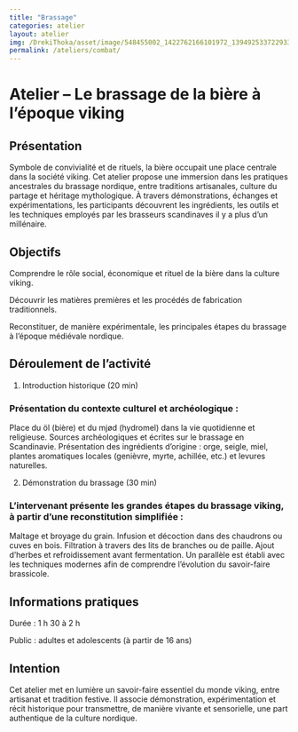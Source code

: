 ```yaml
---
title: "Brassage"
categories: atelier
layout: atelier
img: /DrekiThoka/asset/image/548455002_1422762166101972_1394925337229331490_n.jpg
permalink: /ateliers/combat/
---
```

# Atelier – Le brassage de la bière à l’époque viking
## Présentation

Symbole de convivialité et de rituels, la bière occupait une place centrale dans la société viking. Cet atelier propose une immersion dans les pratiques ancestrales du brassage nordique, entre traditions artisanales, culture du partage et héritage mythologique. À travers démonstrations, échanges et expérimentations, les participants découvrent les ingrédients, les outils et les techniques employés par les brasseurs scandinaves il y a plus d’un millénaire.

## Objectifs

Comprendre le rôle social, économique et rituel de la bière dans la culture viking.

Découvrir les matières premières et les procédés de fabrication traditionnels.

Reconstituer, de manière expérimentale, les principales étapes du brassage à l’époque médiévale nordique.

## Déroulement de l’activité

1. Introduction historique (20 min)

### Présentation du contexte culturel et archéologique :
Place du öl (bière) et du mjød (hydromel) dans la vie quotidienne et religieuse.
Sources archéologiques et écrites sur le brassage en Scandinavie.
Présentation des ingrédients d’origine : orge, seigle, miel, plantes aromatiques locales (genièvre, myrte, achillée, etc.) et levures naturelles.

2. Démonstration du brassage (30 min)
### L’intervenant présente les grandes étapes du brassage viking, à partir d’une reconstitution simplifiée :
Maltage et broyage du grain.
Infusion et décoction dans des chaudrons ou cuves en bois.
Filtration à travers des lits de branches ou de paille.
Ajout d’herbes et refroidissement avant fermentation.
Un parallèle est établi avec les techniques modernes afin de comprendre l’évolution du savoir-faire brassicole.

## Informations pratiques

Durée : 1 h 30 à 2 h

Public : adultes et adolescents (à partir de 16 ans)

## Intention

Cet atelier met en lumière un savoir-faire essentiel du monde viking, entre artisanat et tradition festive. Il associe démonstration, expérimentation et récit historique pour transmettre, de manière vivante et sensorielle, une part authentique de la culture nordique.